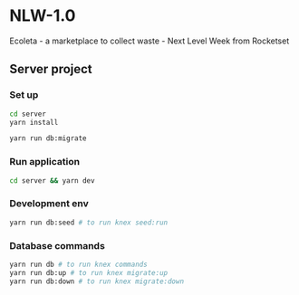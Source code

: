 # NLW-1.0
Ecoleta - a marketplace to collect waste - Next Level Week from Rocketset

## Server project
### Set up
```bash
cd server
yarn install

yarn run db:migrate
```

### Run application
```bash
cd server && yarn dev
```

### Development env
```bash
yarn run db:seed # to run knex seed:run
```

### Database commands
```bash
yarn run db # to run knex commands
yarn run db:up # to run knex migrate:up
yarn run db:down # to run knex migrate:down
```


